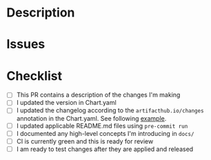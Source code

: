 <!--
    Thank you for your contribution. Please use this template to help guide
    you towards preparing a PR that fullfills our merge requirements.
-->
# Description

<!-- Describe the changes your PR introduces here. -->

# Issues

<!--
    Link related issues here, it's ok if this is empty but we do recommend that
    you create issues before working on PRs, issues on internal trackers are
    fine and need not be linked here.
-->

# Checklist

<!--
    Take care of the default items before marking your PR as ready for review,
    be prepared to add more items.
-->

* [ ] This PR contains a description of the changes I'm making
* [ ] I updated the version in Chart.yaml
* [ ] I updated the changelog according to the `artifacthub.io/changes` annotation in the Chart.yaml. See following [example](https://github.com/adfinis/helm-charts/pull/858/files).
* [ ] I updated applicable README.md files using  `pre-commit run`
* [ ] I documented any high-level concepts I'm introducing in `docs/`
* [ ] CI is currently green and this is ready for review
* [ ] I am ready to test changes after they are applied and released

<!--
    Please open PRs as Draft while you make CI green and/or finalise
    documentation. Your PR will be assigned to a CODEOWNER once you mark it
    as "Ready for Review".

   Once it is approved we will squash your changes onto the default branch
   and our trusty bot account will release them to the repository.
-->
